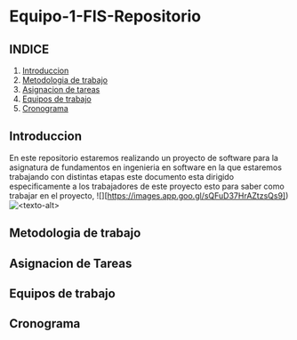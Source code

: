 # Equipo-1-FIS-Repositorio
## INDICE
1. [Introduccion](#id1)
2. [Metodologia de trabajo](#id2)
3. [Asignacion de tareas](#id3)
4. [Equipos de trabajo](#id4)
5. [Cronograma](#id5)
## Introduccion<a name="id1"></a>
En este repositorio estaremos realizando un proyecto de software para la asignatura de fundamentos en ingenieria en software en la que estaremos trabajando con distintas etapas este documento esta dirigido especificamente a los trabajadores de este proyecto esto para saber como trabajar en el proyecto,
![<texto-alt>][<https://images.app.goo.gl/sQFuD37HrAZtzsQs9]>)
<img alt="<texto-alt>" src="<url-de-la-imagen>">
## Metodologia de trabajo<a name="id2"></a>
## Asignacion de Tareas<a name="id3"></a>
## Equipos de trabajo<a name="id4"></a>
## Cronograma<a name="id5"></a>


